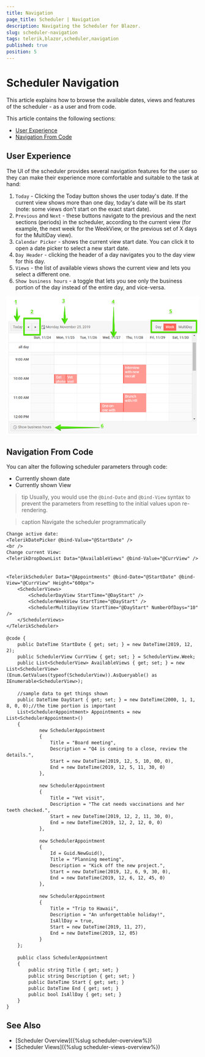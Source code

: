 ```yaml
---
title: Navigation
page_title: Scheduler | Navigation
description: Navigating the Scheduler for Blazor.
slug: scheduler-navigation
tags: telerik,blazor,scheduler,navigation
published: true
position: 5
---
```


# Scheduler Navigation

This article explains how to browse the available dates, views and features of the scheduler - as a user and from code.

This article contains the following sections:

* [User Experience](#user-experience)
* [Navigation From Code](#navigation-from-code)

## User Experience

The UI of the scheduler provides several navigation features for the user so they can make their experience more comfortable and suitable to the task at hand:

1. `Today` - Clicking the Today button shows the user today's date. If the current view shows more than one day, today's date will be its start (note: some views don't start on the exact start date).
1. `Previous` and `Next` - these buttons navigate to the previous and the next sections (periods) in the scheduler, according to the current view (for example, the next week for the WeekView, or the previous set of X days for the MultiDay view).
1. `Calendar Picker` - shows the current view start date. You can click it to open a date picker to select a new start date.
1. `Day Header` - clicking the header of a day navigates you to the day view for this day.
1. `Views` - the list of available views shows the current view and lets you select a different one.
1. `Show business hours` - a toggle that lets you see only the business portion of the day instead of the entire day, and vice-versa. 

![](images/scheduler-user-navigation.png)

## Navigation From Code

You can alter the following scheduler parameters through code:

* Currently shown date
* Currently shown View

>tip Usually, you would use the `@bind-Date` and `@bind-View` syntax to prevent the parameters from resetting to the initial values upon re-rendering.

>caption Navigate the scheduler programmatically

````CSHTML
Change active date:
<TelerikDatePicker @bind-Value="@StartDate" />
<br />
Change current View:
<TelerikDropDownList Data="@AvailableViews" @bind-Value="@CurrView" />


<TelerikScheduler Data="@Appointments" @bind-Date="@StartDate" @bind-View="@CurrView" Height="600px">
    <SchedulerViews>
        <SchedulerDayView StartTime="@DayStart" />
        <SchedulerWeekView StartTime="@DayStart" />
        <SchedulerMultiDayView StartTime="@DayStart" NumberOfDays="10" />
    </SchedulerViews>
</TelerikScheduler>

@code {
    public DateTime StartDate { get; set; } = new DateTime(2019, 12, 2);
    public SchedulerView CurrView { get; set; } = SchedulerView.Week;
    public List<SchedulerView> AvailableViews { get; set; } = new List<SchedulerView>(Enum.GetValues(typeof(SchedulerView)).AsQueryable() as IEnumerable<SchedulerView>);

    //sample data to get things shown
    public DateTime DayStart { get; set; } = new DateTime(2000, 1, 1, 8, 0, 0);//the time portion is important
    List<SchedulerAppointment> Appointments = new List<SchedulerAppointment>()
    {
            new SchedulerAppointment
            {
                Title = "Board meeting",
                Description = "Q4 is coming to a close, review the details.",
                Start = new DateTime(2019, 12, 5, 10, 00, 0),
                End = new DateTime(2019, 12, 5, 11, 30, 0)
            },

            new SchedulerAppointment
            {
                Title = "Vet visit",
                Description = "The cat needs vaccinations and her teeth checked.",
                Start = new DateTime(2019, 12, 2, 11, 30, 0),
                End = new DateTime(2019, 12, 2, 12, 0, 0)
            },

            new SchedulerAppointment
            {
                Id = Guid.NewGuid(),
                Title = "Planning meeting",
                Description = "Kick off the new project.",
                Start = new DateTime(2019, 12, 6, 9, 30, 0),
                End = new DateTime(2019, 12, 6, 12, 45, 0)
            },

            new SchedulerAppointment
            {
                Title = "Trip to Hawaii",
                Description = "An unforgettable holiday!",
                IsAllDay = true,
                Start = new DateTime(2019, 11, 27),
                End = new DateTime(2019, 12, 05)
            }
    };

    public class SchedulerAppointment
    {
        public string Title { get; set; }
        public string Description { get; set; }
        public DateTime Start { get; set; }
        public DateTime End { get; set; }
        public bool IsAllDay { get; set; }
    }
}
````

## See Also

* [Scheduler Overview]({%slug scheduler-overview%})
* [Scheduler Views]({%slug scheduler-views-overview%})


